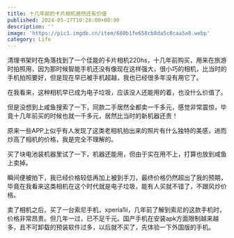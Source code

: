 ```yaml
---
title: 十几年前的卡片相机居然还有价值
published: 2024-05-17T10:28:00+08:00
description: ''
image: 'https://pic1.imgdb.cn/item/680b1fe658cb8da5c8caa5a8.webp'
category: Life
---
```

清理书架时在角落找到了一个佳能的卡片相机220hs，十几年前购买，用来在旅游时拍照用，因为那时候智能手机还没有像现在这样强大，很小巧的相机，比当时的手机拍照要好，但是现在早已被手机超越，我也已经很多年没有用它了。

在我看来，这种相机早已成为电子垃圾，应该没人还能用的着，也没什么价值了。

但是没想到上咸鱼搜索了一下，同款二手居然全都卖一千多元，感觉非常震惊，毕竟十几年前买的时候也就一千多元，居然比当时的新机器还贵！

原来一些APP上似乎有人发现了这类老相机拍出来的照片有什么独特的美感，进而炒高了相机的价格，我是完全不理解的。

买了块电池装机器里试了一下，机器还能用，但由于实在用不上，打算也放到咸鱼上卖掉。

瞬间便被拍下，我已经价格较低再加上被到手刀，最终价格仍然超出了我的预期，毕竟在我看来这类相机在这个时代就是电子垃圾，能有人买就不错了，不跟风炒价格。

卖了相机之后，买了一台索尼手机，xperia1ii，几年前了解到索尼的这款手机时，价格非常昂贵。但几年一过，已不足千元。国产手机在安装apk方面限制越来越多，且不可卸载的预装软件过多，以后就不买了，先体验一下外国版的手机。
